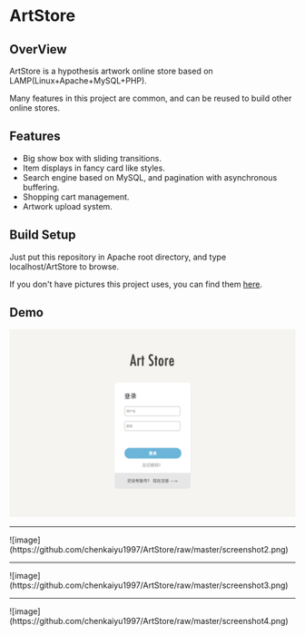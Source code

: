 # ArtStore

## OverView

ArtStore is a hypothesis artwork online store based on LAMP(Linux+Apache+MySQL+PHP). 

Many features in this project are common, and can be reused to build other online stores.
  
## Features

* Big show box with sliding transitions.
* Item displays in fancy card like styles.
* Search engine based on MySQL, and pagination with asynchronous buffering.
* Shopping cart management.
* Artwork upload system.

## Build Setup

Just put this repository in Apache root directory, and type localhost/ArtStore to browse.

If you don't have pictures this project uses, you can find them [here](https://www.amazon.cn/%E5%9B%BE%E4%B9%A6/dp/1292057092).


## Demo
![image](https://github.com/chenkaiyu1997/ArtStore/raw/master/screenshot1.png)
<hr>
![image](https://github.com/chenkaiyu1997/ArtStore/raw/master/screenshot2.png)
<hr>
![image](https://github.com/chenkaiyu1997/ArtStore/raw/master/screenshot3.png)
<hr>
![image](https://github.com/chenkaiyu1997/ArtStore/raw/master/screenshot4.png)

